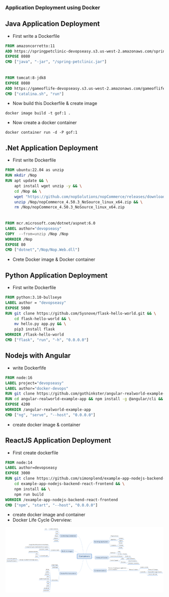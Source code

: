 ### Application Deployment using Docker

## Java Application Deployment
* First write a Dockerfile

```Dockerfile
FROM amazoncorretto:11
ADD https://springpetclinic-devopseasy.s3.us-west-2.amazonaws.com/spring-petclinic.jar /spring-petclinic.jar
EXPOSE 8080
CMD ["java", "-jar", "/spring-petclinic.jar"]


FROM tomcat:8-jdk8
EXPOSE 8080
ADD https://gameoflife-devopseasy.s3.us-west-2.amazonaws.com/gameoflife.war /usr/local/tomcat/webapps/gameoflife.war
CMD ["catalina.sh", "run"]
```
* Now build this Dockerfile & create image
```
docker image build -t gof:1 .
```
* Now create a docker container

```
docker container run -d -P gof:1
```
## .Net Application Deployment
* First write Dockerfile

```Dockerfile
FROM ubuntu:22.04 as unzip
RUN mkdir /Nop
RUN apt update && \
    apt install wget unzip -y && \
    cd /Nop && \
    wget "https://github.com/nopSolutions/nopCommerce/releases/download/release-4.50.3/nopCommerce_4.50.3_NoSource_linux_x64.zip" &&\
    unzip /Nop/nopCommerce_4.50.3_NoSource_linux_x64.zip && \
    rm /Nop/nopCommerce_4.50.3_NoSource_linux_x64.zip


FROM mcr.microsoft.com/dotnet/aspnet:6.0
LABEL author="devopseasy"
COPY  --from=unzip /Nop /Nop
WORKDIR /Nop
EXPOSE 80
CMD ["dotnet","/Nop/Nop.Web.dll"]
```
* Crete Docker image & Docker container 

## Python Application Deployment
* First write Dockerfile

```Dockerfile
FROM python:3.10-bullseye
LABEL author = "devopseasy"
EXPOSE 5000
RUN git clone https://github.com/Sysnove/flask-hello-world.git && \
    cd flask-hello-world && \
    mv hello.py app.py && \
    pip3 install flask
WORKDIR /flask-hello-world
CMD ["flask", "run", "-h", "0.0.0.0"]

```

## Nodejs with Angular
* write Dockerfife

```Dockerfile
FROM node:16
LABEL project="devopseasy"
LABEL author="docker-devops"
RUN git clone https://github.com/gothinkster/angular-realworld-example-app.git
RUN cd angular-realworld-example-app && npm install -g @angular/cli && npm install
EXPOSE 4200
WORKDIR /angular-realworld-example-app
CMD ["ng", "serve", "--host", "0.0.0.0"]
```
* create docker image & container

## ReactJS Application Deployment
* First create dockerfile
```Dockerfile
FROM node:14
LABEL author=devopseasy
EXPOSE 3000
RUN git clone https://github.com/simonplend/example-app-nodejs-backend-react-frontend.git && \
    cd example-app-nodejs-backend-react-frontend && \
    npm install && \
    npm run build
WORKDIR /example-app-nodejs-backend-react-frontend
CMD ["npm", "start", "--host", "0.0.0.0"]
```
* create docker image and container
* Docker Life Cycle Overview:

![Preview](./Images/container-overview.png)


